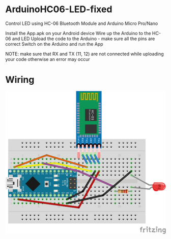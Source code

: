 # ArduinoHC06-LED-fixed
Control LED using HC-06 Bluetooth Module and Arduino Micro Pro/Nano

Install the App.apk on your Android device
Wire up the Arduino to the HC-06 and LED
Upload the code to the Arduino - make sure all the pins are correct
Switch on the Arduino and run the App

NOTE: make sure that RX and TX (11, 12) are not connected while uploading your code otherwise an error may occur

# Wiring
![Screenshot](doc/wiring.png)